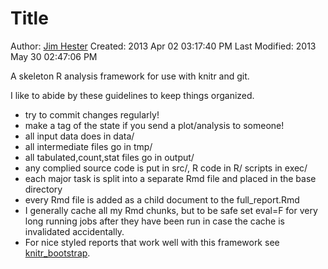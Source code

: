 # Title #
Author: [Jim Hester](http://jimhester.com)
Created: 2013 Apr 02 03:17:40 PM
Last Modified: 2013 May 30 02:47:06 PM

A skeleton R analysis framework for use with knitr and git.

I like to abide by these guidelines to keep things organized.

* try to commit changes regularly!
* make a tag of the state if you send a plot/analysis to someone!
* all input data does in data/
* all intermediate files go in tmp/
* all tabulated,count,stat files go in output/
* any complied source code is put in src/, R code in R/ scripts in exec/
* each major task is split into a separate Rmd file and placed in the base directory
* every Rmd file is added as a child document to the full_report.Rmd
* I generally cache all my Rmd chunks, but to be safe set eval=F for very long
  running jobs after they have been run in case the cache is invalidated
  accidentally.
* For nice styled reports that work well with this framework see [knitr_bootstrap](https://github.com/jimhester/knitr_bootstrap).
